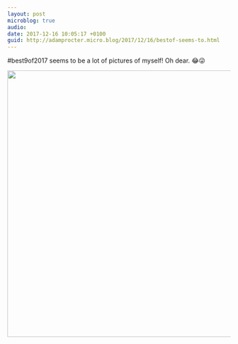 ```yaml
---
layout: post
microblog: true
audio: 
date: 2017-12-16 10:05:17 +0100
guid: http://adamprocter.micro.blog/2017/12/16/bestof-seems-to.html
---
```

#best9of2017 seems to be a lot of pictures of myself! Oh dear. 😂😜

<img src="http://discursive.adamprocter.co.uk/uploads/2017/1d8f5a4d32.jpg" width="600" height="600" />
